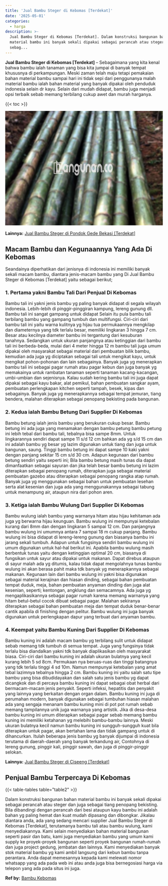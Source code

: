 ```yaml
---
title: 'Jual Bambu Steger di Kebomas [Terdekat]'
date: '2025-05-01'
categories:
  - harga
description: >-
  Jual Bambu Steger di Kebomas [Terdekat]. Dalam konstruksi bangunan bahan
  material bambu ini banyak sekali dipakai sebagai perancah atau steger dan juga
  sebag...
---
```


**Jual Bambu Steger di Kebomas \[Terdekat\]** – Sebagaimana yang kita kenal bahwa bambu ialah tanaman yang bisa kita jumpai di banyak tempat khususnya di perkampungan. Meski zaman telah maju tetapi pemakaian bahan material bambu sampai hari ini tidak sepi dari penggunanya malah material bambu ialah bahan material yang banyak dipakai oleh penduduk indonesia selain dr kayu. Selain dari mudah didapat, bambu juga menjadi opsi terbaik sebab memang terbilang cukup awet dan murah harganya.

{{< toc >}}

![Jual Bambu Steger di Kebomas [Terdekat]](/images/jual-bambu-tali-26.png)

**Lainnya:** [Jual Bambu Steger di Pondok Gede Bekasi \[Terdekat\]](https://bambu.bangunan.co/jual-bambu-steger-di-pondok-gede-bekasi-terdekat/)

## Macam Bambu dan Kegunaannya Yang Ada Di Kebomas

Seandainya diperhatikan dari jenisnya di indonesia ini memiliki banyak sekali macam bambu, diantara jenis-macam bambu yang Di Jual Bambu Steger di Kebomas \[Terdekat\] yaitu sebagai berikut;

### 1\. Pertama yakni Bambu Tali Dari Penjual Di Kebomas

Bambu tali ini yakni jenis bambu yg paling banyak didapat di segala wilayah indonesia. Lebih-lebih di pinggir-pinggiran kampung, lereng gunung dll. Bambu tali ini sangat gampang untuk didapat Selain itu pula bambu tali terbilang bambu yang gampang tumbuh dan multifungsi. Ciri-ciri dari bambu tali ini yaitu warna kulitnya yg hijau tua permukaannya mengkilap dan diameternya yang tdk terlalu besar, memiliki lingkaran 3 hingga 7 cm. Besar atau kecilnya diameter bambu ini tergantung dari kesuburan tanahnya. Sedangkan untuk ukuran panjangnya atau ketinggian dari bambu tali ini berbeda-beda, mulai dari 4 meter hingga 12 m bambu tali juga umum dipakai oleh masyarakat sebagai material dari pembuatan bilik bambu, kemudian ada juga yg diciptakan sebagai tali untuk mengikat kayu, untuk mengikat pohon-pohonan dan lain sebagainya. Banyak juga yg menerapkan bambu tali ini sebagai pagar rumah atau pagar kebun dan juga banyak yg memakainya untuk rambatan tanaman seperti tanaman kacang-kacangan, umbi-umbian dan sejenisnya. Kalau sudah kering bambu tali ini juga dapat dipakai sebagai kayu bakar, alat pemikul, bahan pembuatan sangkar ayam, pembuatan perlengkapan kitchen seperti tampah, besek, kipas dan sebagainya. Banyak juga yg menerapkannya sebagai tempat jemuran, tiang bendera, malahan diterapkan sebagai penopang bekisting pada bangunan.

### 2\. Kedua ialah Bambu Betung Dari Supplier Di Kebomas

Bambu betung ialah jenis bambu yang berukuran cukup besar. Bambu betung ini ada juga yang menamakan dengan bambu petung bambu petung ini lebih tebal dari bambu tali, tebalnya bisa sampe 8mm. Untuk lingkarannya sendiri dapat sampe 11 s/d 12 cm bahkan ada yg s/d 15 cm dan ini adalah bambu yg besar yg lazim digunakan untuk tiang dan juga untuk bangunan, saung. Tinggi bambu betung ini dapat sampe 10 kaki yakni dengan panjang sekitar 15 cm s/d 30 cm. Adapun kegunaan dari bambu betung sendiri yaitu seperti ini; Bila bambu betung masih tunas dia dapat dimanfaatkan sebagai sayuran dan jika telah besar bambu betung ini lazim diterapkan sebagai penopang rumah, diterapkan juga sebagai material pembuatan gazebo atau diterapkan sebagai penopang rangka atap rumah. Banyak juga yg menggunakan sebagai bahan untuk pembuatan lesehan serta alat kesenian dan juga ada yang menggunakannya sebagai tabung untuk menampung air, ataupun nira dari pohon aren.

### 3\. Ketiga ialah Bambu Wulung Dari Supplier Di Kebomas

Bambu wulung ialah bambu yang warnanya hitam atau hijau kehitaman ada juga yg berwarna hijau keunguan. Bambu wulung ini mempunyai ketebalan kurang dari 8mm dan dengan lingkaran 5 sampai 12 cm. Dan panjangnya bambu wulung ini umumnya antara 7 sampai 18 m cukup panjang. Bambu wulung ini bisa didapat di lereng-lereng gunung dan biasanya bambu ini jarang sekali tumbuh. Adapun untuk fungsinya sendiri bambu wulung ini umum digunakan untuk hal-hal berikut ini. Apabila bambu wulung masih berbentuk tunas yaitu dengan ketinggian optimal 20 cm, biasanya di fungsikan untuk sayur atau dipakai untuk makanan. Dapat direbus ataupun di sayur malah ada yg ditumis, kalau tidak dapat mengolahnya tunas bambu wulung ini akan berasa pahit maka tdk banyak yg menerapkannya sebagai makanan. Kegunaan lain dari bambu wulung ini yakni bisa digunakan sebagai material kerajinan dan hiasan dinding, sebagai bahan pembuatan tempat duduk, meja, bahan pembuatan anyaman dinding dan juga alat kesenian, seperti; kentongan, angklung dan semacamnya. Ada juga yg mengaplikasikannya sebagai pagar rumah karena memang warnanya yang hitam betul-betul cocok dibuat sebagai pagar. Malahan sekiranya diterapkan sebagai bahan pembuatan meja dan tempat duduk benar-benar cantik apabila di finishing dengan pelitur. Bambu wulung ini juga banyak digunakan untuk perlengkapan dapur yang terbuat dari anyaman bambu.

### 4\. Keempat yaitu Bambu Kuning Dari Supplier Di Kebomas

Bambu kuning ini adalah macam bambu yg terbilang sulit untuk didapat sebab memang tdk tumbuh di semua tempat. Juga yang fungsinya tidak terlalu bisa diandalkan yakni tdk banyak diaplikasikan oleh masyarakat biasa. Ciri-ciri dari bambu kuning ini adalah ukuran bulatnya yang kecil kurang lebih 5 sd 8cm. Permukaan nya beruas-ruas dan tinggi batangnya yang tdk terlalu tinggi 4 sd 10m. Namun mempunyai ketebalan yang amat tebal lazimnya tebalnya hingga 2 cm. Bambu kuning ini yaitu salah satu tipe bambu yang bisa dibudidayakan dan salah satu jenis bambu yg dapat dicangkok dan di percaya bambu kuning ini dapat sebagai obat herbal dari bermacam-macam jenis penyakit. Seperti infeksi, hepatitis dan penyakit yang lainnya yang berkaitan dengan organ dalam. Bambu kuning ini juga di perumahan modern, banyak digunakan sebagai tumbuhan hiasan malahan ada yang sengaja menanam bambu kuning mini di pot pot rumah sebab memang tampilannya unik juga warnanya yang artistik. Jika di desa-desa bambu kuning ini umum diterapkan sebagai pagar sebab memang bambu kuning ini memiliki ketahanan yg melebihi bambu-bambu lainnya. Meski ukuran bulatnya kecil namun bambu kuning ini sungguh-sungguh kuat bila diterapkan untuk pagar, akan bertahan lama dan tidak gampang untuk di dihancurkan. Itulah beberapa jenis bambu yg banyak dijumpai di indonesia terutama di daerah-daerah yang banyak terkandung air, Contohnya di lereng gunung, pinggir kali, pinggir sawah, dan juga di pinggir-pinggir selokan.

**Lainnya:** [Jual Bambu Steger di Ciseeng \[Terdekat\]](https://bambu.bangunan.co/jual-bambu-steger-di-ciseeng-terdekat/)

## Penjual Bambu Terpercaya Di Kebomas

{{< table-tables table="table2" >}}

Dalam konstruksi bangunan bahan material bambu ini banyak sekali dipakai sebagai perancah atau steger dan juga sebagai tiang penopang bekisting. Bila dibandingi dengan perancah dari besi ataupun kayu bambu ini adalah bahan yg paling hemat dan kuat mudah dipasang dan dibongkar. Jikalau diantara anda, ada yang sedang mencari supplier Jual Bambu Steger di Kebomas \[Terdekat\], terutamanya bambu tali atau bambu wulung, kami menyediakannya. Kami selain menyediakan bahan material bangunan seperti pasir dan batu, kami juga menyediakan bambu yang umum kami supply ke proyek-proyek bangunan seperti proyek bangunan rumah-rumah dan juga project gedung, jembatan dan lainnya. Kami menyediakan banyak stok material bambu yg kami ambil langsung dari kebun bambu tanpa perantara. Anda dapat memesannya kepada kami melewati nomor whatsapp yang ada pada web ini atau anda juga bisa bernegosiasi harga via telepon yang ada pada situs ini juga.

**Ref by:** [Bambu Kebomas](https://id.wikipedia.org/wiki/Bambu)
